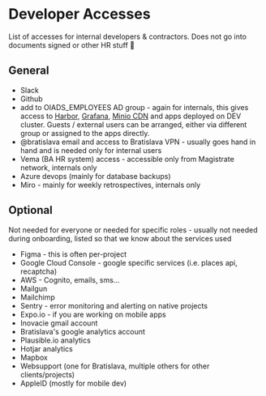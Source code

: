 # Developer Accesses

List of accesses for internal developers & contractors. Does not go into documents signed or other HR stuff 🙂

## General

- Slack
- Github
- add to OIADS_EMPLOYEES AD group - again for internals, this gives access to [Harbor](https://harbor.bratislava.sk/), [Grafana](https://grafana.bratislava.sk/), [Minio CDN](https://cdn.bratislava.sk/) and apps deployed on DEV cluster. Guests / external users can be arranged, either via different group or assigned to the apps directly.
- @bratislava email and access to Bratislava VPN - usually goes hand in hand and is needed only for internal users
- Vema (BA HR system) access - accessible only from Magistrate network, internals only
- Azure devops (mainly for database backups)
- Miro - mainly for weekly retrospectives, internals only

## Optional

Not needed for everyone or needed for specific roles - usually not needed during onboarding, listed so that we know about the services used

- Figma - this is often per-project
- Google Cloud Console - google specific services (i.e. places api, recaptcha)
- AWS - Cognito, emails, sms...
- Mailgun
- Mailchimp
- Sentry - error monitoring and alerting on native projects
- Expo.io - if you are working on mobile apps
- Inovacie gmail account
- Bratislava's google analytics account
- Plausible.io analytics
- Hotjar analytics
- Mapbox
- Websupport (one for Bratislava, multiple others for other clients/projects)
- AppleID (mostly for mobile dev)


